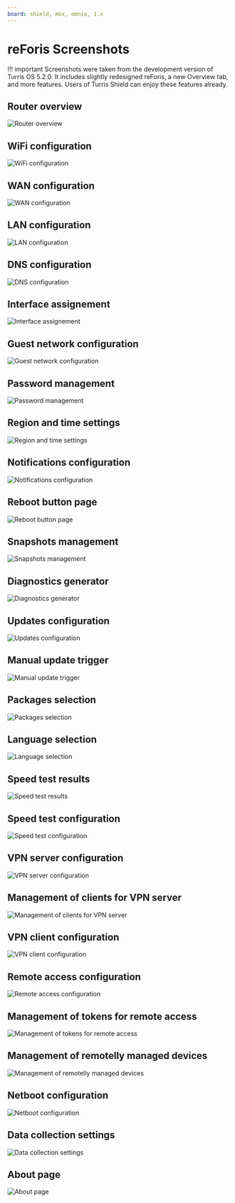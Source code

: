 ```yaml
---
board: shield, mox, omnia, 1.x
---
```

# reForis Screenshots

!!! important
    Screenshots were taken from the development version of Turris OS 5.2.0.
    It includes slightly redesigned reForis, a new Overview tab, and more features.
    Users of Turris Shield can enjoy these features already.

## Router overview

![Router overview](101_reforis_overview.png)

## WiFi configuration

![WiFi configuration](102_reforis_wifi.png)

## WAN configuration

![WAN configuration](103_reforis_wan.png)

## LAN configuration

![LAN configuration](104_reforis_lan.png)

## DNS configuration

![DNS configuration](105_reforis_dns.png)

## Interface assignement

![Interface assignement](106_reforis_interfaces.png)

## Guest network configuration

![Guest network configuration](107_reforis_guest.png)

## Password management

![Password management](108_reforis_password.png)

## Region and time settings

![Region and time settings](109_reforis_time.png)

## Notifications configuration

![Notifications configuration](110_reforis_notification.png)

## Reboot button page

![Reboot button page](111_reforis_reboot.png)

## Snapshots management

![Snapshots management](112_reforis_snapshots.png)

## Diagnostics generator

![Diagnostics generator](113_reforis_diag.png)

## Updates configuration

![Updates configuration](114_reforis_updates_settings.png)

## Manual update trigger

![Manual update trigger](115_reforis_updates.png)

## Packages selection

![Packages selection](116_reforis_packages.png)

## Language selection

![Language selection](117_reforis_languages.png)

## Speed test results

![Speed test results](118_reforis_speedtest.png)

## Speed test configuration

![Speed test configuration](119_reforis_auto_speed_test.png)

## VPN server configuration

![VPN server configuration](120_reforis_vpn_server.png)

## Management of clients for VPN server

![Management of clients for VPN server](121_reforis_vpn_client_reg.png)

## VPN client configuration

![VPN client configuration](122_reforis_vpn_client.png)

## Remote access configuration

![Remote access configuration](123_reforis_remote_access.png)

## Management of tokens for remote access

![Management of tokens for remote access](124_reforis_remote_tokens.png)

## Management of remotelly managed devices

![Management of remotelly managed devices](125_reforis_remote_devices.png)

## Netboot configuration

![Netboot configuration](126_reforis_netboot.png)

## Data collection settings

![Data collection settings](127_reforis_data_collect.png)

## About page

![About page](128_reforis_about.png)

